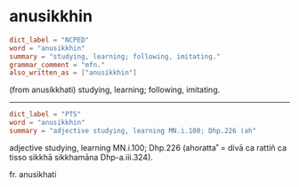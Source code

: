 # anusikkhin

``` toml
dict_label = "NCPED"
word = "anusikkhin"
summary = "studying, learning; following, imitating."
grammar_comment = "mfn."
also_written_as = ["anusikkhin"]
```

(from anusikkhati) studying, learning; following, imitating.

--------------------

``` toml
dict_label = "PTS"
word = "anusikkhin"
summary = "adjective studying, learning MN.i.100; Dhp.226 (ah"
```

adjective studying, learning MN.i.100; Dhp.226 (ahoratta˚ = divā ca rattiñ ca tisso sikkhā sikkhamāna Dhp\-a.iii.324).

fr. anusikhati


